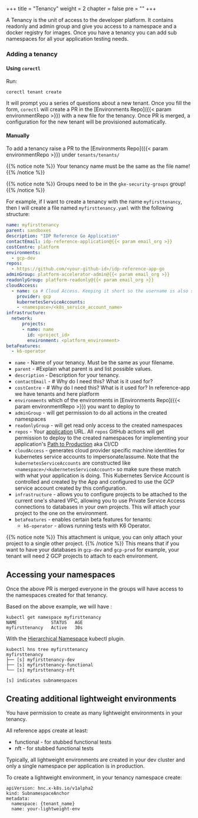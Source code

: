 +++
title = "Tenancy"
weight = 2
chapter = false
pre = ""
+++

A Tenancy is the unit of access to the developer platform. It contains readonly and admin group
and give you access to a namespace and a docker registry for images.
Once you have a tenancy you can add sub namespaces for all your application testing needs.

### Adding a tenancy

#### Using `corectl`
Run:
```shell
corectl tenant create
```

It will prompt you a series of questions about a new tenant. 
Once you fill the form, `corectl`
will create a PR in the [Environments Repo]({{< param environmentRepo >}}) with a new file for the tenancy.
Once PR is merged, a configuration for the new tenant will be provisioned automatically.

#### Manually

To add a tenancy raise a PR to the [Environments Repo]({{< param environmentRepo >}}) 
under `tenants/tenants/`

{{% notice note %}}
  Your tenancy name must be the same as the file name!
{{% /notice %}}

{{% notice note %}}
  Groups need to be in the `gke-security-groups` group!
{{% /notice %}}


For example, if I want to create a tenancy with the name `myfirsttenancy`, then I will create a file named `myfirsttenancy.yaml` with the following structure:

```yaml
name: myfirsttenancy 
parent: sandboxes
description: "IDP Reference Go Application"
contactEmail: idp-reference-application@{{< param email_org >}}
costCentre: platform
environments:
  - gcp-dev
repos:
  - https://github.com/<your-github-id>/idp-reference-app-go
adminGroup: platform-accelerator-admin@{{< param email_org >}}
readonlyGroup: platform-readonly@{{< param email_org >}}
cloudAccess:
  - name: ca # Cloud Access. Keeping it short so the username is also short, biggest one will be ca-connected-app-functional which is 27 chars, for mysql 8.0 needs to be 32max. For 5.7 16 max
    provider: gcp
    kubernetesServiceAccounts:
    - <namespace>/<k8s_service_account_name>
infrastructure:
  network:
      projects:
      - name: name
        id: <project_id>
        environment: <platform_environment>
betaFeatures:
  - k6-operator
```

* `name` - Name of your tenancy. Must be the same as your filename.
* `parent` -   #Explain what parent is and list possible values.
* `description` - Description for your tenancy.
* `contactEmail` - # Why do I need this? What is it used for?
* `costCentre` - # Why do I need this? What is it used for? In reference-app we have tenants and here platform
* `environments` which of the environments in [Environments Repo]({{< param environmentRepo >}}) you want to deploy to 
* `adminGroup` - will get permission to do all actions in the created namespaces
* `readonlyGroup` -  will get read only access to the created namespaces
* `repos` - Your [application](./new-app) URL. All `repos` GitHub actions will get permission to deploy to the created namespaces for implementing your application's [Path to Production](../p2p) aka CI/CD
* `cloudAccess` - generates cloud provider specific machine identities for kubernetes service accounts to impersonate/assume. Note that the `kubernetesServiceAccounts` are constructed like `<namespace>/<kubernetesServiceAccount>` so make sure these match with what your application is doing. This Kubernetes Service Account is controlled and created by the App and configured to use the GCP service account created by this configuration.
* `infrastructure` - allows you to configure projects to be attached to the current one's shared VPC, allowing you to use Private Service Access connections to databases in your own projects. This will attach your project to the one on the environment. 
* `betaFeatures` - enables certain beta features for tenants:
  * `k6-operator` - allows running tests with K6 Operator. 

{{% notice note %}}
  This attachment is unique, you can only attach your project to a single other project.
{{% /notice %}}
This means that if you want to have your databases in `gcp-dev` and `gcp-prod` for example, your tenant will need 2 GCP projects to attach to each environment.

## Accessing your namespaces

Once the above PR is merged everyone in the groups will have access to the namespaces created for that tenancy.

Based on the above example, we will have :

```
kubectl get namespace myfirsttenancy
NAME             STATUS   AGE
myfirsttenancy   Active   30s
```

With the [Hierarchical Namespace](https://kubernetes.io/blog/2020/08/14/introducing-hierarchical-namespaces/) kubectl plugin.

```
kubectl hns tree myfirsttenancy
myfirsttenancy
├── [s] myfirsttenancy-dev
├── [s] myfirsttenancy-functional
└── [s] myfirsttenancy-nft

[s] indicates subnamespaces
```

## Creating additional lightweight environments

You have permission to create as many lightweight environments in your tenancy.

All reference apps create at least:

* functional - for stubbed functional tests 
* nft - for stubbed functional tests

Typically, all lightweight environments are created in your dev cluster and only
a single namespace per application is in production.

To create a lightweight environment, in your tenancy namespace create:


```
apiVersion: hnc.x-k8s.io/v1alpha2
kind: SubnamespaceAnchor
metadata:
  namespace: {tenant_name}
  name: your-lightweight-env
```





